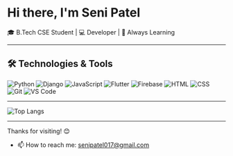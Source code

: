 # Hi there, I'm Seni Patel

🎓 B.Tech CSE Student | 💻 Developer | 🚀 Always Learning

---

## 🛠️ Technologies & Tools

![Python](https://img.shields.io/badge/-Python-333?&logo=python)
![Django](https://img.shields.io/badge/-Django-092E20?&logo=django)
![JavaScript](https://img.shields.io/badge/-JavaScript-F7DF1E?&logo=javascript&logoColor=black)
![Flutter](https://img.shields.io/badge/-Flutter-02569B?&logo=flutter)
![Firebase](https://img.shields.io/badge/-Firebase-FFCA28?&logo=firebase)
![HTML](https://img.shields.io/badge/-HTML5-E34F26?&logo=html5&logoColor=white)
![CSS](https://img.shields.io/badge/-CSS3-1572B6?&logo=css3)
![Git](https://img.shields.io/badge/-Git-F05032?&logo=git)
![VS Code](https://img.shields.io/badge/-VS%20Code-007ACC?&logo=visual-studio-code)

---

![Top Langs](https://github-readme-stats.vercel.app/api/top-langs/?username=senipatel&layout=compact&theme=radical)

---

Thanks for visiting! 😊
- 📫 How to reach me: [senipatel017@gmail.com](mailto:senipatel017@gmail.com)
